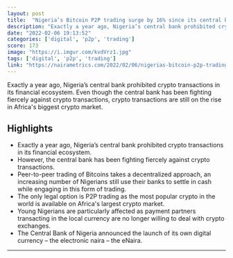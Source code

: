 ```yaml
---
layout: post
title:  "Nigeria’s Bitcoin P2P trading surge by 16% since its central bank enforced crypto ban - Bitcoin can't be censored!"
description: "Exactly a year ago, Nigeria’s central bank prohibited crypto transactions in its financial ecosystem. Even though the central bank has been fighting fiercely against crypto transactions, crypto transactions are still on the rise in Africa's biggest crypto market."
date: "2022-02-06 19:13:52"
categories: ['digital', 'p2p', 'trading']
score: 173
image: "https://i.imgur.com/kvdVrz1.jpg"
tags: ['digital', 'p2p', 'trading']
link: "https://nairametrics.com/2022/02/06/nigerias-bitcoin-p2p-trading-surge-by-16-since-cbn-enforced-crypto-ban/"
---
```


Exactly a year ago, Nigeria’s central bank prohibited crypto transactions in its financial ecosystem. Even though the central bank has been fighting fiercely against crypto transactions, crypto transactions are still on the rise in Africa's biggest crypto market.

## Highlights

- Exactly a year ago, Nigeria’s central bank prohibited crypto transactions in its financial ecosystem.
- However, the central bank has been fighting fiercely against crypto transactions.
- Peer-to-peer trading of Bitcoins takes a decentralized approach, an increasing number of Nigerians still use their banks to settle in cash while engaging in this form of trading.
- The only legal option is P2P trading as the most popular crypto in the world is available on Africa's largest crypto market.
- Young Nigerians are particularly affected as payment partners transacting in the local currency are no longer willing to deal with crypto exchanges.
- The Central Bank of Nigeria announced the launch of its own digital currency – the electronic naira – the eNaira.

---
